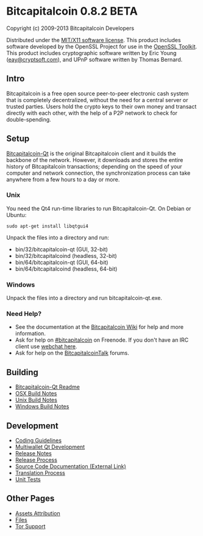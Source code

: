 Bitcapitalcoin 0.8.2 BETA 
====================

Copyright (c) 2009-2013 Bitcapitalcoin Developers

Distributed under the [MIT/X11 software license](http://www.opensource.org/licenses/mit-license.php).
This product includes software developed by the OpenSSL Project for use in the [OpenSSL Toolkit](http://www.openssl.org/). This product includes
cryptographic software written by Eric Young ([eay@cryptsoft.com](mailto:eay@cryptsoft.com)), and UPnP software written by Thomas Bernard.


Intro
---------------------
Bitcapitalcoin is a free open source peer-to-peer electronic cash system that is
completely decentralized, without the need for a central server or trusted
parties.  Users hold the crypto keys to their own money and transact directly
with each other, with the help of a P2P network to check for double-spending.


Setup
---------------------
[Bitcapitalcoin-Qt](http://bitcapitalcoin.org/en/download) is the original Bitcapitalcoin client and it builds the backbone of the network. However, it downloads and stores the entire history of Bitcapitalcoin transactions; depending on the speed of your computer and network connection, the synchronization process can take anywhere from a few hours to a day or more.

### Unix

You need the Qt4 run-time libraries to run Bitcapitalcoin-Qt. On Debian or Ubuntu:

	sudo apt-get install libqtgui4

Unpack the files into a directory and run:

- bin/32/bitcapitalcoin-qt (GUI, 32-bit)
- bin/32/bitcapitalcoind (headless, 32-bit)
- bin/64/bitcapitalcoin-qt (GUI, 64-bit)
- bin/64/bitcapitalcoind (headless, 64-bit)



### Windows

Unpack the files into a directory and run bitcapitalcoin-qt.exe.

### Need Help?

* See the documentation at the [Bitcapitalcoin Wiki](https://en.bitcapitalcoin.it/wiki/Main_Page)
for help and more information.
* Ask for help on [#bitcapitalcoin](http://webchat.freenode.net?channels=bitcapitalcoin) on Freenode. If you don't have an IRC client use [webchat here](http://webchat.freenode.net?channels=bitcapitalcoin).
* Ask for help on the [BitcapitalcoinTalk](https://bitcapitalcointalk.org/) forums.

Building
---------------------
- [Bitcapitalcoin-Qt Readme](readme-qt.md)
- [OSX Build Notes](build-osx.md)
- [Unix Build Notes](build-unix.md)
- [Windows Build Notes](build-msw.md)

Development
---------------------
- [Coding Guidelines](coding.md)
- [Multiwallet Qt Development](multiwallet-qt.md)
- [Release Notes](release-notes.md)
- [Release Process](release-process.md)
- [Source Code Documentation (External Link)](https://dev.visucore.com/bitcapitalcoin/doxygen/)
- [Translation Process](translation_process.md)
- [Unit Tests](unit-tests.md)

Other Pages
---------------------
- [Assets Attribution](assets-attribution.md)
- [Files](files.md)
- [Tor Support](tor.md)